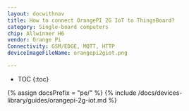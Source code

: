 ```yaml
---
layout: docwithnav
title: How to connect OrangePI 2G IoT to ThingsBoard?
category: Single-board computers
chip: Allwinner H6
vendor: Orange Pi
Connectivity: GSM/EDGE, MQTT, HTTP
deviceImageFileName: orangepi2giot.png

---
```


* TOC
{:toc}

{% assign docsPrefix = "pe/" %}
{% include /docs/devices-library/guides/orangepi-2g-iot.md %}